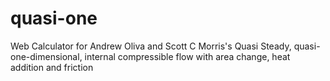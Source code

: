 # quasi-one
Web Calculator for Andrew Oliva and Scott C Morris's Quasi Steady, quasi-one-dimensional, internal compressible flow with area change, heat addition and friction
